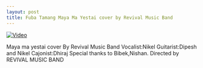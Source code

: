 ```yaml
---
layout: post
title: Fuba Tamang Maya Ma Yestai cover by Revival Music Band
---
```


[![Video](http://img.youtube.com/vi/VnodEcJIeaM/0.jpg)](http://youtube.com/watch?v=VnodEcJIeaM)

Maya ma yestai cover
By Revival Music Band
Vocalist:Nikel
Guitarist:Dipesh and Nikel
Cajonist:Dhiraj
Special thanks to
Bibek,Nishan.
Directed by
REVIVAL MUSIC BAND
